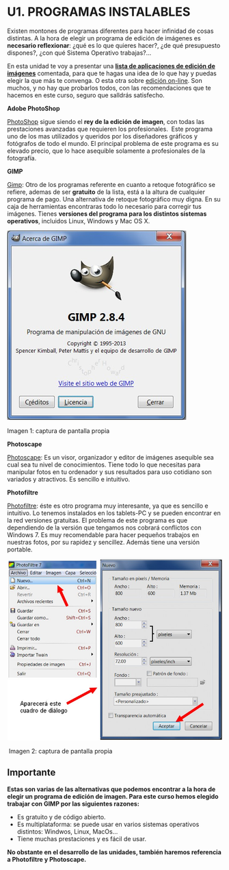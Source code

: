 # U1. PROGRAMAS INSTALABLES

Existen montones de programas diferentes para hacer infinidad de cosas distintas. A la hora de elegir un programa de edición de imágenes es **necesario reflexionar**: ¿qué es lo que quieres hacer?, ¿de qué presupuesto dispones?, ¿con qué Sistema Operativo trabajas?...

En esta unidad te voy a presentar una [**lista de aplicaciones de edición de imágenes**](http://listas.20minutos.es/lista/los-12-mejores-programas-de-retoque-fotografico-361420/) comentada, para que te hagas una idea de lo que hay y puedas elegir la que más te convenga. O esta otra sobre [edición on-line](http://ounae.com/mejores-editores-fotos-online-gratis/). Son muchos, y no hay que probarlos todos, con las recomendaciones que te hacemos en este curso, seguro que salldrás satisfecho.

**Adobe PhotoShop**

[PhotoShop](http://www.adobe.com/la/products/photoshop.html) sigue siendo el **rey de la edición de imagen**, con todas las prestaciones avanzadas que requieren los profesionales.  Este programa uno de los mas utilizados y queridos por los diseñadores gráficos y fotógrafos de todo el mundo. El principal problema de este programa es su elevado precio, que lo hace asequible solamente a profesionales de la fotografía.

**GIMP**

[Gimp](http://www.gimp.org/): Otro de los programas referente en cuanto a retoque fotográfico se refiere, ademas de ser **gratuito** de la lista, está a la altura de cualquier programa de pago. Una alternativa de retoque fotográfico muy digna. En su caja de herramientas encontraras todo lo necesario para corregir tus imágenes. Tienes **versiones del programa para los distintos sistemas operativos**, incluidos Linux, Windows y Mac OS X.


![](img/gimp.jpg "GIMP")


Imagen 1: captura de pantalla propia

**Photoscape**

[Photoscape](http://www.photoscape.org/ps/main/download.php?lc=es): Es un visor, organizador y editor de imágenes asequible sea cual sea tu nivel de conocimientos. Tiene todo lo que necesitas para manipular fotos en tu ordenador y sus resultados para uso cotidiano son variados y atractivos. Es sencillo e intuitivo.

**Photofiltre**

[Photofiltre](http://www.photofiltre.com/): éste es otro programa muy interesante, ya que es sencillo e intuitivo. Lo tenemos instalados en los tablets-PC y se pueden encontrar en la red versiones gratuitas. El problema de este programa es que dependiendo de la versión que tengamos nos cobrará conflictos con Windows 7. Es muy recomendable para hacer pequeños trabajos en nuestras fotos, por su rapidez y sencillez. Además tiene una versión portable.


![](img/filtre.jpg "Photofiltre")


 Imagen 2: captura de pantalla propia

## Importante

**Estas son varias de las alternativas que podemos encontrar a la hora de elegir un programa de edición de imagen. Para este curso hemos elegido trabajar con GIMP por las siguientes razones:**

*   Es gratuito y de código abierto.
*   Es multiplataforma: se puede usar en varios sistemas operativos distintos: Windwos, Linux, MacOs...
*   Tiene muchas prestaciones y es fácil de usar.

**No obstante en el desarrollo de las unidades, también haremos referencia a Photofiltre y Photoscape.**

